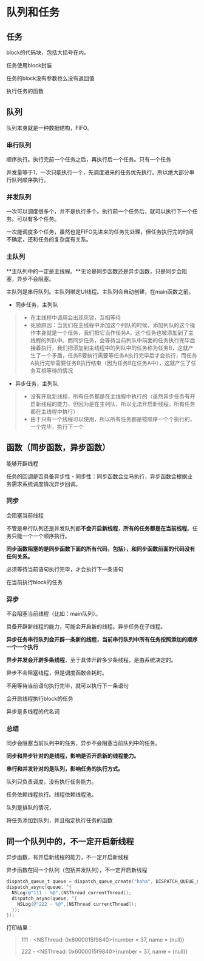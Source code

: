# 队列和任务

## 任务

block的代码块，包括大括号在内。

任务使用block封装

任务的block没有参数也么没有返回值

执行任务的函数

## 队列

队列本身就是一种数据结构，FIFO。

### 串行队列

顺序执行。执行完前一个任务之后，再执行后一个任务。只有一个任务

并发量等于1，一次只能执行一个，先调度进来的任务优先执行。所以绝大部分串行队列顺序执行。

### 并发队列

一次可以调度很多个，并不是执行多个。执行前一个任务后，就可以执行下一个任务。可以有多个任务。

一次能调度多个任务，虽然也是FIFO先进来的任务先处理，但任务执行完的时间不确定，还和任务的复杂度有关系。

### 主队列

**主队列中的一定是主线程。**无论是同步函数还是异步函数，只是同步会阻塞，异步不会阻塞。

主队列是串行队列。主队列绑定UI线程。主队列会自动创建，在main函数之前。

- 同步任务，主列队

> - 在主线程中调用会出现死锁，互相等待
> - 死锁原因：当我们在主线程中添加这个列队的时候，添加列队的这个操作本身就是一个任务，我们把它当作任务A，这个任务也被添加到了主线程的列队中。而同步任务，会等待当前列队中前面的任务执行完毕后接着执行，我们把添加到主线程中的列队中的任务称为任务B，这就产生了一个矛盾，任务B要执行需要等任务A执行完毕后才会执行，而任务A执行完毕需要任务B执行结束（因为任务B在任务A中），这就产生了任务互相等待的情况

- 异步任务，主列队

> - 没有开启新线程，所有任务都是在主线程中执行的（虽然异步任务有开启新线程的能力，但因为是在主列队，所以无法开启新线程，所有任务都在主线程中执行）
> - 由于只有一个线程可以使用，所以所有任务都是按顺序一个个执行的，一个完毕，执行下一个

## 函数（同步函数，异步函数）

能够开辟线程

任务的回调是否具备异步性 - 同步性：同步函数会立马执行，异步函数会根据业务需求系统调度情况异步回调。

### 同步

会阻塞当前线程

不管是串行队列还是并发队列都**不会开启新线程**，**所有的任务都是在当前线程**。任务只能一个一个顺序执行。

**同步函数阻塞的是同步函数下面的所有代码，包括`}`，和同步函数前面的代码没有任何关系。**

必须等待当前语句执行完毕，才会执行下一条语句

在当前执行block的任务

### 异步

不会阻塞当前线程（比如：main队列）。

具备开辟新线程的能力，可能会开启新的线程。异步任务在子线程。

**异步任务串行队列会开辟一条新的线程，当前串行队列中所有任务按照添加的顺序一个一个执行**

**异步并发会开辟多条线程**，至于具体开辟多少条线程，是由系统决定的。

异步不会阻塞线程，但是调度函数会耗时。

不用等待当前语句执行完毕，就可以执行下一条语句

会开启线程执行block的任务

异步是多线程的代名词

### 总结

同步会阻塞当前队列中的任务，异步不会阻塞当前队列中的任务。

**同步和异步针对的是线程，影响是否开启新的线程能力。**

**串行和并发针对的是队列，影响任务的执行方式。**

队列只负责调度，没有执行任务能力。

任务依赖线程执行。线程依赖线程池。

队列是排队的情况，

将任务添加到队列，并且指定执行任务的函数

## 同一个队列中的，不一定开启新线程

异步函数，有开启新线程的能力，不一定开启新线程

异步函数在同一个队列（包括并发队列），不一定开启新线程

```objective-c
dispatch_queue_t queue = dispatch_queue_create("haha", DISPATCH_QUEUE_CONCURRENT);
dispatch_async(queue, ^{
  NSLog(@"111 - %@",[NSThread currentThread]);
  dispatch_async(queue, ^{
    NSLog(@"222 - %@",[NSThread currentThread]);
  });
});
```

打印结果：

>   111 - <NSThread: 0x6000015f9840>{number = 37, name = (null)}
>
>   222 - <NSThread: 0x6000015f9840>{number = 37, name = (null)}
